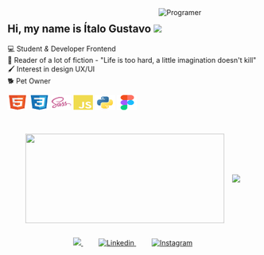 <img src="Programmer-amico.svg" width="200px" align="right" alt="Programer"/>
<h2 align="left"> Hi, my name is Ítalo Gustavo <img src="https://raw.githubusercontent.com/iampavangandhi/iampavangandhi/master/gifs/Hi.gif" width="30px"></h2>

💻 Student <em>&</em> Developer Frontend<br/>
📙 Reader of a lot of fiction - "Life is too hard, a little imagination doesn't kill" <br/>
🖌️ Interest in design UX/UI <br/>
🐕 Pet Owner

<div align="left">
    <img align="center" alt="HTML" height="30" width="40" src="https://raw.githubusercontent.com/devicons/devicon/master/icons/html5/html5-original.svg"/>
    <img align="center" alt="CSS" height="30" width="40" src="https://raw.githubusercontent.com/devicons/devicon/master/icons/css3/css3-original.svg"/>
    <img align="center" alt="Sass" height="30" width="40" src="https://raw.githubusercontent.com/devicons/devicon/master/icons/sass/sass-original.svg"/>
    <img align="center" alt="JS" height="30" width="40" src="https://raw.githubusercontent.com/devicons/devicon/master/icons/javascript/javascript-plain.svg"/>
    <img align="center" alt="Python" height="30" width="40" src="https://raw.githubusercontent.com/devicons/devicon/master/icons/python/python-original.svg"/>
    <img align="center" alt="Figma" height="30" width="40" src="https://raw.githubusercontent.com/devicons/devicon/master/icons/figma/figma-original.svg"/>
</div>
<br/><br/>
<p align="center">
    <img src="https://github-readme-stats.vercel.app/api?username=Yta-ux&theme=radical" width="400px" height="180px" align="center"/>&nbsp;&nbsp;&nbsp;
    <img src="https://github-readme-stats.vercel.app/api/top-langs/?username=Yta-ux&hide=html&layout=compact&theme=radical" width="400px height="180px" align="center"/>
</p>


##

<div align="center">
     <a href="mailto:itamelo555@gmail.com" target="_blank">
        <img src="https://img.shields.io/badge/Gmail-D14836?style=for-the-badge&logo=gmail&logoColor=white">
    </a>
    &nbsp;&nbsp;&nbsp;&nbsp;&nbsp;&nbsp;&nbsp;
     <a href="https://www.linkedin.com/in/%C3%ADtalo-gustavo-310a76207/" target="_blank">
        <img src="https://img.shields.io/badge/LinkedIn-0077B5?style=for-the-badge&logo=linkedin&logoColor=white" alt="Linkedin">
    </a>
    &nbsp;&nbsp;&nbsp;&nbsp;&nbsp;&nbsp;&nbsp;
     <a href="https://www.instagram.com/ita_gustavo/" target="_blank">
        <img src="https://img.shields.io/badge/Instagram-E4405F?style=for-the-badge&logo=instagram&logoColor=white" alt="Instagram">
    </a>
</div>
